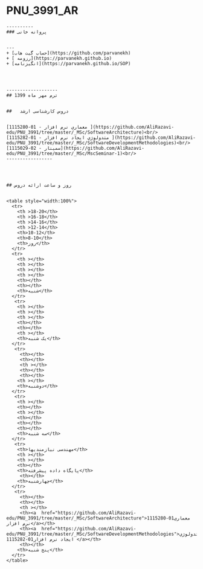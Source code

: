# PNU_3991_AR
	----------
	### پروانه خانی 
	

	---
	+ [حساب گیت هاب](https://github.com/parvanekh)
	+ [ رزومه](https://parvanekh.github.io)
	+ [انگیزنامه](https://parvanekh.github.io/SOP)
	

	

	-------------------
	## ترم مهر ماه 1399
	

	##   دروس کارشناسی ارشد
	

	[1115280-01 - معماري نرم افزار ](https://github.com/AliRazavi-edu/PNU_3991/tree/master/_MSc/SoftwareArchitecture)<br/>
	[متدولوژي ايجاد نرم افزار - 01-1115282 ](https://github.com/AliRazavi-edu/PNU_3991/tree/master/_MSc/SoftwareDevelopmentMethodologies)<br/>
	[سمینار - 02-1115029](https://github.com/AliRazavi-edu/PNU_3991/tree/master/_MSc/MscSeminar-1)<br/>
	-----------------
	

	

	## روز و ساعت ارائه دروس
	

	<table style="width:100%">
	  <tr>
	    <th >18-20</th>
	    <th >16-18</th>
	    <th >14-16</th>
	    <th >12-14</th>
	    <th>10-12</th>
	    <th>8-10</th>
	    <th>روز</th>
	  </tr>
	  <tr>
	    <th ></th>
	    <th ></th>
	    <th ></th>
	    <th ></th>
	    <th></th>
	    <th></th>
	    <th>شنبه</th>
	  </tr>
	   <tr>
	    <th ></th>
	    <th ></th>
	    <th ></th>
	    <th></th>
	    <th></th>
	    <th ></th>
	    <th>یک شنبه</th>
	  </tr>
	   <tr>
	     <th></th>
	     <th></th>
	     <th ></th>
	     <th></th>
	     <th></th>
	    <th ></th>   
	    <th>دوشنبه</th>
	  </tr>
	   <tr>
	    <th ></th>
	    <th></th>
	    <th ></th>
	    <th></th>
	    <th></th>
	    <th></th>
	    <th>سه شنبه</th>
	  </tr>
	   <tr>
	    <th>مهندسی نیازمندیها</th>
	    <th ></th>
	    <th ></th>
	    <th></th>
	    <th>پایگاه داده پیشرفته</th>
	     <th></th>
	    <th>چهارشنبه</th>
	  </tr>
	   <tr>
	     <th></th>
	     <th></th>
	     <th ></th>
	     <th><a  href="https://github.com/AliRazavi-edu/PNU_3991/tree/master/_MSc/SoftwareArchitecture">1115280-01معماري نرم افزار</a></th>
	     <th><a  href="https://github.com/AliRazavi-edu/PNU_3991/tree/master/_MSc/SoftwareDevelopmentMethodologies">متدولوژي ايجاد نرم افزار01-1115282 </a></th>
	     <th></th>
	    <th>پنج شنبه</th>
	  </tr>
	</table>

